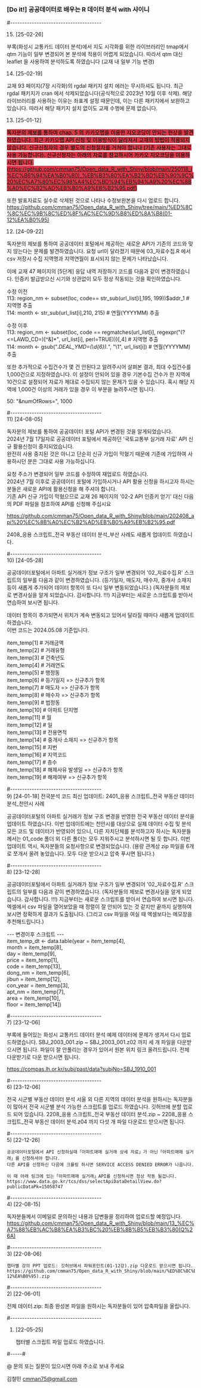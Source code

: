 ### [Do it!] 공공데이터로 배우는 R 데이터 분석 with 샤이니

#--------------------------------------  


15) [25-02-26] 

   부록(화성시 교통카드 데이터 분석)에서 지도 시각화를 위한 라이브러리인 tmap에서 qtm 기능이 일부 변경되어 본 분석에 적용이 어렵게 되었습니다.
   따라서 qtm 대신 leaflet 을 사용하여 분석하도록 하였습니다 (교재 내 일부 기능 변경)

14) [25-02-19] 

   교재 93 페이지(7장 시각화)의 rgdal 패키지 설치 에러는 무시하셔도 됩니다.
   최근 rgdal 패키지가 cran 에서 삭제되었습니다(공식적으로 2023년 10월 이후 삭제).
   해당 라이브러리를 사용하는 이유는 좌표계 설정 때문인데, 이는 다른 패키지에서 보완하고 있습니다. 
   따라서 해당 패키지 설치 없이도 교재 수행에 문제 없습니다.

13) [25-01-12] 
   
   <mark style='background-color: #d73a48'> 독자분의 제보를 통하여 chap. 5 의 카카오맵을 이용한 지오코딩이 안되는 현상을 발견하였습니다. 
   최근 카카오맵 API 신청 및 이용방식이 달라져서 교재의 방법이 적용되지 않습니다.
   신규신청자의 경우 별도의 신청절차를 거쳐야 합니다 (기존 사용자는 그대로 사용 가능합니다).
   신규신청자는 아래의 자료를 참고하시어 카카오 지오코딩을 이용하시면 됩니다.
   (https://github.com/cmman75/Open_data_R_with_Shiny/blob/main/250118_(%EC%B6%94%EA%B0%80)_%EB%B3%80%EA%B2%BD%EB%90%9C%20%EC%A7%80%EC%98%A4%EC%BD%94%EB%94%A9%20%EC%8B%A0%EC%B2%AD%EB%B0%A9%EB%B2%95.pdf) </mark>

   또한 발표자료도 실수로 삭제된 것으로 나타나 수정보완본을 다시 업로드 합니다.
   https://github.com/cmman75/Open_data_R_with_Shiny/tree/main/%ED%8C%8C%EC%9B%8C%ED%8F%AC%EC%9D%B8%ED%8A%B8(01-12%EA%B0%95)

12) [24-09-22]  

   독자분의 제보를 통하여 공공데이터 포털에서 제공하는 새로운 API가 기존의 코드와 맞지 않는다는 문제를 발견하였습니다.
   요청 url이 달라졌기 때문에 03_자료수집.R 에서 csv 저장시 수집 지역명과 지역연월이 표시되지 않는 문제가 나타났습니다.
   
   이에 교재 47 페이지의 [5단계] 응답 내역 저장하기 코드를 다음과 같이 변경하였습니다.
   인증키 발급받으신 시기와 상관없이 모두 정상 작동되는 것을 확인하였습니다.

   수정 이전   
   113: region_nm <- subset(loc, code== str_sub(url_list[i],195, 199))$addr_1 # 지역명 추출   
   114: month <- str_sub(url_list[i],210, 215)                                # 연월(YYYYMM) 추출   
   
   수정 이후   
   113: region_nm <- subset(loc, code == regmatches(url_list[i], regexpr("(?<=LAWD_CD=)[^&]*", url_list[i], perl=TRUE)))[,4] # 지역명 추출   
   114: month <- gsub(".*DEAL_YMD=(\\d{6}).*", "\\1", url_list[i])                                                           # 연월(YYYYMM) 추출   

   또한 추가적으로 수집건수가 몇 건 안된다고 알려주시어 살펴본 결과, 최대 수집건수를 1,000건으로 지정하였습니다.
   이 설정이 안되어 있을 경우 기본수집 건수가 한 지역에 10건으로 설정되어 자료가 제대로 수집되지 않는 문제가 있을 수 있습니다.
   혹시 해당 지역에 1,000건 이상의 거래가 있을 경우 이 부분을 늘려주시면 됩니다.
   
   50: "&numOfRows=", 1000
   
#--------------------------------------  
11) [24-08-05]  

   독자분의 제보를 통하여 공공데이터 포털 API가 변경된 것을 알게되었습니다.  
   2024년 7월 17일자로 공공데이터 포털에서 제공하던 '국토교통부 실거래 자료' API 신규 활용신청이 중지되었습니다.  
   완전히 사용 중지된 것은 아니고 단순히 신규 가입이 막혔기 때문에 기존에 가입하여 사용하시던 분은 그대로 사용 가능하십니다.  
  
   요청 주소가 변경되어 일부 코드를 수정하여 재업로드 하였습니다.  
   2024년 7월 이후로 공공데이터 포털에 가입하시거나 API 활용 신청을 하시고자 하시는 분들은 새로운 API에 활용신청을 해 주셔야 합니다.  
   기존 API 신규 가입이 막혔으므로 교재 26 페이지의 '02-2 API 인증키 얻기' 대신 다음의 PDF 파일을 참조하여 API를 신청해 주십시요  
     
   https://github.com/cmman75/Open_data_R_with_Shiny/blob/main/202408_api%20%EC%8B%A0%EC%B2%AD%EB%B0%A9%EB%B2%95.pdf  

   2408_응용 스크립트_전국 부동산 데이터 분석_부산 사례도 새롭게 업데이트 하였습니다. 
   
#--------------------------------------  
10) [24-05-28] 

   공공데이터포털에서 아파트 실거래가 정보 구조가 일부 변경되어 '02_자료수집.R' 스크립트의 일부를 다음과 같이 변경하였습니다.
   (등기일자, 매도자, 매수자, 중개사 소재지 등이 새롭게 추가되어 데이터 항목이 또 다시 일부 변동되었습니다.)
   (독자분들의 제보로 변경사실을 알게 되었습니다. 감사합니다. !!!)
   지금부터는 새로운 스크립트를 받아서 연습하여 보시면 됩니다.
     
   데이터 항목이 추가되면서 위치가 계속 변동되고 있어서 달라질 때마다 새롭게 업데이트 하겠습니다.  
   이번 코드는 2024.05.08 기준입니다.  
  
item_temp[1]  # 거래금액  
item_temp[2]  # 거래유형  
item_temp[3]  # 건축년도  
item_temp[4]  # 거래연도  
item_temp[5]  # 행정동  
item_temp[6]  # 등기일지  => 신규추가 항목  
item_temp[7]  # 매도자    => 신규추가 항목  
item_temp[8]  # 매수자    => 신규추가 항목  
item_temp[9]  # 법정동  
item_temp[10] # 아파트 단지명  
item_temp[11] # 월  
item_temp[12] # 일  
item_temp[13] # 전용면적  
item_temp[14] # 중개사 소재지 => 신규추가 항목  
item_temp[15] # 지번  
item_temp[16] # 지역코드  
item_temp[17] # 층수  
item_temp[18] # 해제사유 발생일 => 신규추가 항목  
item_temp[19] # 해제여부          => 신규추가 항목  
  
#--------------------------------------  
9) [24-01-18]  전국분석 코드 최신 업데이트: 2401_응용 스크립트_전국 부동산 데이터 분석_천안시 사례 

   공공데이터포털의 아파트 실거래가 정보 구조 변경을 반영한 전국 부동산 데이터 분석을 업데이트 하였습니다.
   이번 업데이트에는 천안시를 대상으로 실제 데이터 수집 및 분석 모든 코드 및 데이터가 반영되어 있으니,
   다른 자치단체를 분석하고자 하시는 독자분들께서는 01_code 폴더 외 다른 폴더는 모두 지워주시고 분석하시면 될 듯 합니다.
   이번 업데이트 역시, 독자분들의 요청사항으로 변경되었습니다.
   (용량 관계상 zip 파일을 6개로 쪼개서 올려 놓았습니다. 모두 다운 받으시고 압축 푸시면 됩니다.)
  
#--------------------------------------  
8) [23-12-28] 

   공공데이터포털에서 아파트 실거래가 정보 구조가 일부 변경되어 '02_자료수집.R' 스크립트의 일부를 다음과 같이 변경하였습니다.
   (독자분들의 제보로 변경사실을 알게 되었습니다. 감사합니다. !!!)
   지금부터는 새로운 스크립트를 받아서 연습하여 보시면 됩니다.
   엑셀에서 csv 파일을 열어보았을 때 정렬이 잘 안되어 있는 것 같지만 끝까지 실행하여 보시면 정확하게 결과가 도출됩니다.
   (그리고 csv 파일을 여실 때 엑셀보다는 메모장을 추천해드립니다.)
   
   --- 변경이후 스크립트 ---   
   item_temp_dt <- data.table(year = item_temp[4],    
                              month = item_temp[8],   
                              day = item_temp[9],      
                              price = item_temp[1],   
                              code = item_temp[13],    
                              dong_nm = item_temp[6],  
                              jibun = item_temp[12],   
                              con_year = item_temp[3],   
                              apt_nm = item_temp[7],  
                              area = item_temp[10],    
                              floor = item_temp[14])   
  
#--------------------------------------  
7) [23-12-06]
   
   부록에 들어있는 화성시 교통카드 데이터 분석 예제 데이터에 문제가 생겨서 다시 업로드하였습니다.
   SBJ_2003_001.zip ~ SBJ_2003_001.z02 까지 세 개 파일을 다운받으시면 됩니다.
   파일이 잘 안풀리는 경우가 있어서 원본 위치 링크 올려드립니다. 전체 다운받기로 다운 받으시면 됩니다.
   
   https://compas.lh.or.kr/subj/past/data?subjNo=SBJ_1910_001
  
#--------------------------------------  
6) [23-12-06] 

   전국 시군별 부동산 데이터 분석
   서울 외 다른 지역의 데이터 분석을 원하시는 독자분들이 많아서 전국 시군별 분석 가능한 스크립트를 업로드 하였습니다.
   깃허브에 분할 업로드 되어 있습니다.
   2208_응용 스크립트_전국 부동산 데이터 분석.zip ~ 2208_응용 스크립트_전국 부동산 데이터 분석.z04 까지 다섯 개 파일 다운로드 받으시면 됩니다.
  
#--------------------------------------  
 5) [22-12-26]
   
    공공데이터포털에서 API 신청하실때「아파트매매 실거래 상세 자료」가 아닌「아파트매매 실거래」를 신청하셔야 합니다.
    다른 API를 신청하신 다음에 크롤링 하시면 SERVICE ACCESS DENIED ERROR가 나옵니다.
    
    이 때 아래 링크에 있는「아파트매매 실거래」API를 신청하시면 정상 작동 될겁니다.
    https://www.data.go.kr/tcs/dss/selectApiDataDetailView.do?publicDataPk=15058747
  
#--------------------------------------  
4) [22-08-15] 

   독자분들께서 이메일로 문의하신 내용과 답변들을 정리하여 업로드할 예정입니다.
   https://github.com/cmman75/Open_data_R_with_Shiny/blob/main/13_%EC%A7%88%EB%AC%B8%EA%B3%BC%20%EB%8B%B5%EB%B3%80(Q%26A)
  
#--------------------------------------  
3) [22-08-06] 

    챕터별 강의 PPT 업로드: 깃허브에서 파워포인트(01-12강).zip 다운로드 받으시면 됩니다.
    https://github.com/cmman75/Open_data_R_with_Shiny/blob/main/%ED%8C%8C%EC%9B%8C%ED%8F%AC%EC%9D%B8%ED%8A%B8(01-12%EA%B0%95).zip
  
#--------------------------------------  
2) [22-06-01] 

   전체 데이터.zip: 최종 완성본 파일을 원하시는 독자분들이 있어 압축파일을 올립니다.
  
#--------------------------------------  
1) [22-05-25] 

   챕터별 스크립트 파일 업로드 하였습니다.
   
#-----#   
   
@ 문의 또는 질문이 있으시면 아래 주소로 보내 주세요

  김철민 cmman75@gmail.com


